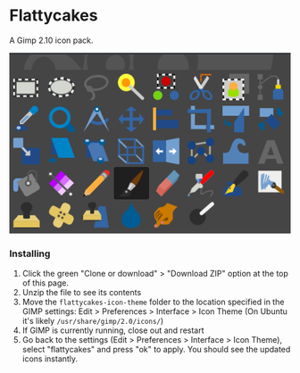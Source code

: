 # Flattycakes

A Gimp 2.10 icon pack.

![Flattycakes Icon Theme](icons.png?raw=true "Flattycakes Icon Pack")

### Installing

1. Click the green "Clone or download" > "Download ZIP" option at the top of this page.
2. Unzip the file to see its contents
3. Move the `flattycakes-icon-theme` folder to the location specified in the GIMP settings: Edit > Preferences > Interface > Icon Theme (On Ubuntu it's likely `/usr/share/gimp/2.0/icons/`)
4. If GIMP is currently running, close out and restart
5. Go back to the settings (Edit > Preferences > Interface > Icon Theme), select "flattycakes" and press "ok" to apply. You should see the updated icons instantly.
